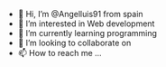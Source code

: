 - 👋 Hi, I’m @Angelluis91 from spain
- 👀 I’m interested in Web development
- 🌱 I’m currently learning programming
- 💞️ I’m looking to collaborate on 
- 📫 How to reach me ...

<!---
Angelluis91/Angelluis91 is a ✨ special ✨ repository because its `README.md` (this file) appears on your GitHub profile.
You can click the Preview link to take a look at your changes.
--->
